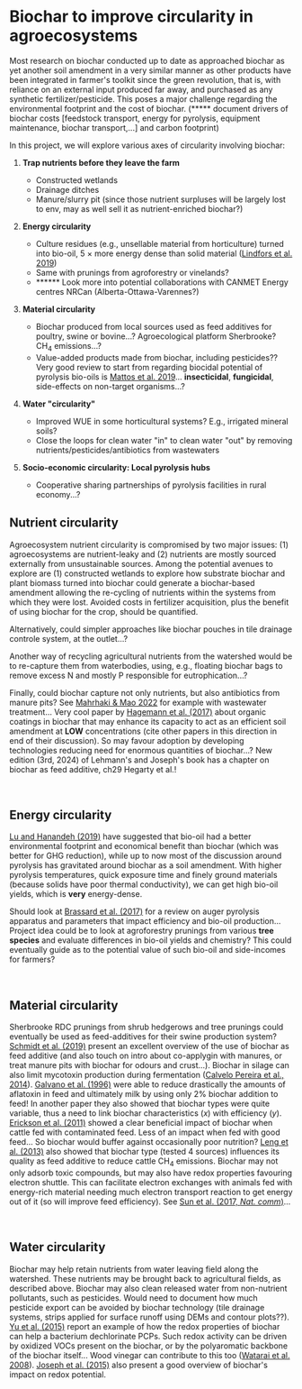 # Biochar to improve circularity in agroecosystems

Most research on biochar conducted up to date as approached biochar as yet another soil amendment in a very similar manner as other products have been integrated in farmer's toolkit since the green revolution, that is, with reliance on an external input produced far away, and purchased as any synthetic fertilizer/pesticide. This poses a major challenge regarding the environmental footprint and the cost of biochar. (***** document drivers of biochar costs [feedstock transport, energy for pyrolysis, equipment maintenance, biochar transport,...] and carbon footprint)

In this project, we will explore various axes of circularity involving biochar:

1. **Trap nutrients before they leave the farm**
    - Constructed wetlands
    - Drainage ditches
    - Manure/slurry pit (since those nutrient surpluses will be largely lost to env, may as well sell it as nutrient-enriched biochar?)

2. **Energy circularity**
    - Culture residues (e.g., unsellable material from horticulture) turned into bio-oil, 5 $\times$ more energy dense than solid material ([Lindfors et al. 2019](https://www.sciencedirect.com/science/article/pii/S0961953419302144))
    - Same with prunings from agroforestry or vinelands?
    - ****** Look more into potential collaborations with CANMET Energy centres NRCan (Alberta-Ottawa-Varennes?)
  
3. **Material circularity**
    - Biochar produced from local sources used as feed additives for poultry, swine or bovine...? Agroecological platform Sherbrooke? CH<sub>4</sub> emissions...?
    - Value-added products made from biochar, including pesticides?? Very good review to start from regarding biocidal potential of pyrolysis bio-oils is [Mattos et al. 2019](https://www.sciencedirect.com/science/article/pii/S0165237018306235)... **insecticidal**, **fungicidal**, side-effects on non-target organisms...?
  
4. **Water "circularity"**
    - Improved WUE in some horticultural systems? E.g., irrigated mineral soils?
    - Close the loops for clean water "in" to clean water "out" by removing nutrients/pesticides/antibiotics from wastewaters

5. **Socio-economic circularity: Local pyrolysis hubs**
    - Cooperative sharing partnerships of pyrolysis facilities in rural economy...?



## Nutrient circularity
Agroecosystem nutrient circularity is compromised by two major issues: (1) agroecosystems are nutrient-leaky and (2) nutrients are mostly sourced externally from unsustainable sources. Among the potential avenues to explore are (1) constructed wetlands to explore how substrate biochar and plant biomass turned into biochar could generate a biochar-based amendment allowing the re-cycling of nutrients within the systems from which they were lost. Avoided costs in fertilizer acquisition, plus the benefit of using biochar for the crop, should be quantified. 

Alternatively, could simpler approaches like biochar pouches in tile drainage controle system, at the outlet...?

Another way of recycling agricultural nutrients from the watershed would be to re-capture them from waterbodies, using, e.g., floating biochar bags to remove excess N and mostly P responsible for eutrophication...?

Finally, could biochar capture not only nutrients, but also antibiotics from manure pits? See [Mahrhaki & Mao 2022](https://acsess.onlinelibrary.wiley.com/doi/10.1002/jeq2.20331) for example with wastewater treatment... Very cool paper by [Hagemann et al. (2017)](https://www.nature.com/articles/s41467-017-01123-0) about organic coatings in biochar that may enhance its capacity to act as an efficient soil amendment at **LOW** concentrations (cite other papers in this direction in end of their discussion). So may favour adoption by developing technologies reducing need for enormous quantities of biochar...? New edition (3rd, 2024) of Lehmann's and Joseph's book has a chapter on biochar as feed additive, ch29 Hegarty et al.! 

<br>

## Energy circularity
[Lu and Hanandeh (2019)](https://www.sciencedirect.com/science/article/pii/S0959652618337272) have suggested that bio-oil had a better environmental footprint and economical benefit than biochar (which was better for GHG reduction), while up to now most of the discussion around pyrolysis has gravitated around biochar as a soil amendment. With higher pyrolysis temperatures, quick exposure time and finely ground materials (because solids have poor thermal conductivity), we can get high bio-oil yields, which is **very** energy-dense. 

Should look at [Brassard et al. (2017)](https://www.sciencedirect.com/science/article/pii/S1537511017302234) for a review on auger pyrolysis apparatus and parameters that impact efficiency and bio-oil production... Project idea could be to look at agroforestry prunings from various **tree species** and evaluate differences in bio-oil yields and chemistry? This could eventually guide as to the potential value of such bio-oil and side-incomes for farmers? 

<br>

## Material circularity
Sherbrooke RDC prunings from shrub hedgerows and tree prunings could eventually be used as feed-additives for their swine production system? [Schmidt et al. (2019)](https://peerj.com/articles/7373/) present an excellent overview of the use of biochar as feed additive (and also touch on intro about co-applygin with manures, or treat manure pits with biochar for odours and crust...). Biochar in silage can also limit mycotoxin production during fermentation ([Calvelo Pereira et al., 2014](https://www.sciencedirect.com/science/article/pii/S0377840114002247)). [Galvano et al. (1996)](https://www.sciencedirect.com/science/article/pii/S0362028X22043162) were able to reduce drastically the amounts of aflatoxin in feed and ultimately milk by using only 2% biochar addition to feed! In another paper they also showed that biochar types were quite variable, thus a need to link biochar characteristics ($x$) with efficiency ($y$). [Erickson et al. (2011)](https://www.sciencedirect.com/science/article/pii/S1080744615305155) showed a clear beneficial impact of biochar when cattle fed with contaminated feed. Less of an impact when fed with good feed... So biochar would buffer against occasionally poor nutrition? [Leng et al. (2013)](https://www.lrrd.org/lrrd25/6/leng25106.htm) also showed that biochar type (tested 4 sources) influences its quality as feed additive to reduce cattle CH<sub>4</sub> emissions. Biochar may not only adsorb toxic compounds, but may also have redox properties favouring electron shuttle. This can facilitate electron exchanges with animals fed with energy-rich material needing much electron transport reaction to get energy out of it (so will improve feed efficiency). See [Sun et al. (2017, *Nat. comm*)](https://www.nature.com/articles/ncomms14873)... 

<br>

## Water circularity
Biochar may help retain nutrients from water leaving field along the watershed. These nutrients may be brought back to agricultural fields, as described above. Biochar may also clean released water from non-nutrient pollutants, such as pesticides. Would need to document how much pesticide export can be avoided by biochar technology (tile drainage systems, strips applied for surface runoff using DEMs and contour plots??). [Yu et al. (2015)](https://www.nature.com/articles/srep16221) report an example of how the redox properties of biochar can help a bacterium dechlorinate PCPs. Such redox activity can be driven by oxidized VOCs present on the biochar, or by the polyaromatic backbone of the biochar itself... Wood vinegar can contribute to this too ([Watarai et al. 2008](https://www.sciencedirect.com/science/article/pii/S0022030208712748)). [Joseph et al. (2015)](https://www.mdpi.com/2073-4395/5/3/322) also present a good overview of biochar's impact on redox potential. 
